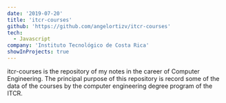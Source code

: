 ```yaml
---
date: '2019-07-20'
title: 'itcr-courses'
github: 'https://github.com/angelortizv/itcr-courses'
tech:
  - Javascript
company: 'Instituto Tecnológico de Costa Rica'
showInProjects: true
---
```


itcr-courses is the repository of my notes in the career of Computer Engineering. The principal purpose of this repository is record some of the data of the courses by the computer engineering degree program of the ITCR.
